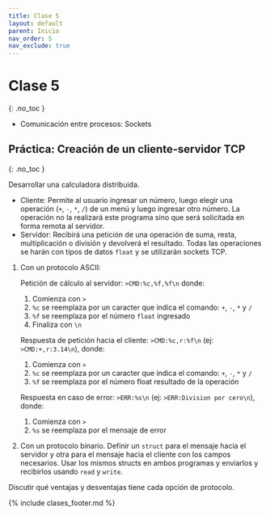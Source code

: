 ```yaml
---
title: Clase 5
layout: default
parent: Inicio
nav_order: 5
nav_exclude: true
---
```


# Clase 5
{: .no_toc }

* Comunicación entre procesos: Sockets

## Práctica: Creación de un cliente-servidor TCP
{: .no_toc }

Desarrollar una calculadora distribuida.

* Cliente: Permite al usuario ingresar un número, luego elegir
una operación (`+`, `-`, `*`, `/`) de un menú y luego ingresar otro número. La
operación no la realizará este programa sino que será solicitada en forma
remota al servidor.
* Servidor: Recibirá una petición de una operación de suma, resta,
  multiplicación o división y devolverá el resultado. Todas las operaciones se
  harán con tipos de datos `float` y se utilizarán sockets TCP.

1. Con un protocolo ASCII:

    Petición de cálculo al servidor: `>CMD:%c,%f,%f\n` donde:
    1. Comienza con `>`
    2. `%c` se reemplaza por un caracter que indica el comando: `+`, `-`, `*` y `/`
    3. `%f` se reemplaza por el número `float` ingresado
    4. Finaliza con `\n`

    Respuesta de petición hacia el cliente: `>CMD:%c,r:%f\n` (ej:
    `>CMD:+,r:3.14\n`), donde:
    1. Comienza con `>`
    2. `%c` se reemplaza por un caracter que indica el comando: `+`, `-`, `*` y `/`
    3. `%f` se reemplaza por el número float resultado de la operación

    Respuesta en caso de error: `>ERR:%s\n` (ej: `>ERR:Division por cero\n`),
    donde:
    1. Comienza con `>`
    2. `%s` se reemplaza por el mensaje de error

1. Con un protocolo binario. Definir un `struct` para el mensaje hacia el
   servidor y otra para el mensaje hacia el cliente con los campos necesarios.
   Usar los mismos structs en ambos programas y enviarlos y recibirlos usando
   `read` y `write`.

Discutir qué ventajas y desventajas tiene cada opción de protocolo.

{% include clases_footer.md %}
